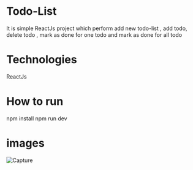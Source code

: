 # Todo-List
It is simple ReactJs project which perform add new todo-list , add todo, delete todo , mark as done for one todo and mark as done for all todo 
# Technologies
ReactJs
# How to run
npm install 
npm run dev
# images
![Capture](https://github.com/niranjan-digraje/Todo-List/assets/155544790/c8536858-bff9-423b-b59f-5b7b248bda3f)


